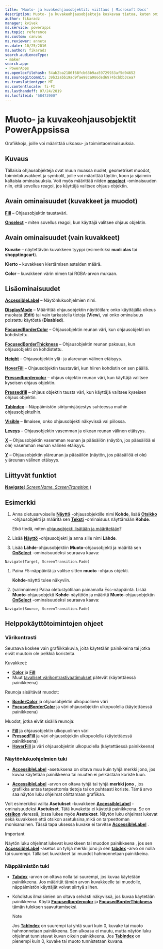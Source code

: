 ```yaml
---
title: 'Muoto- ja kuvakeohjausobjektit: viittaus | Microsoft Docs'
description: Muoto- ja kuvakeohjausobjekteja koskevaa tietoa, kuten ominaisuuksia ja esimerkkejä
author: fikaradz
manager: kvivek
ms.service: powerapps
ms.topic: reference
ms.custom: canvas
ms.reviewer: anneta
ms.date: 10/25/2016
ms.author: fikaradz
search.audienceType:
- maker
search.app:
- PowerApps
ms.openlocfilehash: 54ab2ba2186f68fcb68b9aa59729933af5d04652
ms.sourcegitcommit: 39b32abb19ad9fae98ca986ded6974bcbbb3cea7
ms.translationtype: MT
ms.contentlocale: fi-FI
ms.lasthandoff: 07/24/2019
ms.locfileid: "68473900"
---
```

# <a name="shape-controls-and-icon-controls-in-powerapps"></a>Muoto- ja kuvakeohjausobjektit PowerAppsissa
Grafiikkoja, joille voi määrittää ulkoasu- ja toimintaominaisuuksia.

## <a name="description"></a>Kuvaus
Tällaisia ohjausobjekteja ovat muun muassa nuolet, geometriset muodot, toimintokuvakkeet ja symbolit, joille voi määrittää täytön, koon ja sijainnin kaltaisia ominaisuuksia. Voit myös määrittää niiden **[onselect](properties-core.md)** -ominaisuuden niin, että sovellus reagoi, jos käyttäjä valitsee ohjaus objektin.

## <a name="key-properties-icons-and-shapes"></a>Avain ominaisuudet (kuvakkeet ja muodot)
**[Fill](properties-color-border.md)** – Ohjausobjektin taustaväri.

**[Onselect](properties-core.md)** – miten sovellus reagoi, kun käyttäjä valitsee ohjaus objektin.

## <a name="key-properties-icons-only"></a>Avain ominaisuudet (vain kuvakkeet)

**Kuvake** – näytettävän kuvakkeen tyyppi (esimerkiksi **nuoli alas** tai **shopptingcart**). 

**Kierto** – kuvakkeen kiertämisen asteiden määrä. 

**Color** – kuvakkeen värin nimen tai RGBA-arvon mukaan.

## <a name="additional-properties"></a>Lisäominaisuudet
**[AccessibleLabel](properties-accessibility.md)** – Näytönlukuohjelmien nimi.

**[DisplayMode](properties-core.md)** – Määrittää ohjausobjektin näyttötilan: onko käyttäjällä oikeus muokata (**Edit**) tai vain tarkastella tietoja (**View**), vai onko ominaisuus poistettu käytöstä (**Disabled**).

**[FocusedBorderColor](properties-color-border.md)**  – Ohjausobjektin reunan väri, kun ohjausobjekti on kohdistettu.

**[FocusedBorderThickness](properties-color-border.md)** – Ohjausobjektin reunan paksuus, kun ohjausobjekti on kohdistettu.

**[Height](properties-size-location.md)** – Ohjausobjektin ylä- ja alareunan välinen etäisyys.

**[HoverFill](properties-color-border.md)**  – Ohjausobjektin taustaväri, kun hiiren kohdistin on sen päällä.

**[Pressedbordercolor](properties-color-border.md)** – ohjaus objektin reunan väri, kun käyttäjä valitsee kyseisen ohjaus objektin.

**[Pressedfill](properties-color-border.md)** – ohjaus objektin tausta väri, kun käyttäjä valitsee kyseisen ohjaus objektin.

**[TabIndex](properties-accessibility.md)** – Näppäimistön siirtymisjärjestys suhteessa muihin ohjausobjekteihin.

**[Visible](properties-core.md)** – Ilmaisee, onko ohjausobjekti näkyvissä vai piilossa.

**[Leveys](properties-size-location.md)** – Ohjausobjektin vasemman ja oikean reunan välinen etäisyys.

**[X](properties-size-location.md)** – Ohjausobjektin vasemman reunan ja pääsäilön (näytön, jos pääsäilöä ei ole) vasemman reunan välinen etäisyys.

**[Y](properties-size-location.md)** – Ohjausobjektin yläreunan ja pääsäilön (näytön, jos pääsäilöä ei ole) yläreunan välinen etäisyys.

## <a name="related-functions"></a>Liittyvät funktiot

[**Navigate**( *ScreenName*, *ScreenTransition* )](../functions/function-navigate.md)

## <a name="example"></a>Esimerkki

1. Anna oletusarvoiselle **[Näyttö](control-screen.md)** -ohjausobjektille nimi **Kohde**, lisää **[Otsikko](control-text-box.md)** -ohjausobjekti ja määritä sen **[Teksti](properties-core.md)** -ominaisuus näyttämään **Kohde**.

    Etkö tiedä, miten [ohjausobjekti lisätään ja määritetään](../add-configure-controls.md)?

1. Lisää **[Näyttö](control-screen.md)** -ohjausobjekti ja anna sille nimi **Lähde**.

1. Lisää **Lähde**-ohjausobjektiin **Muoto**-ohjausobjekti ja määritä sen **[OnSelect](properties-core.md)** -ominaisuudeksi seuraava kaava:

  `Navigate(Target, ScreenTransition.Fade)`
  
1. Paina F5-näppäintä ja valitse sitten **muoto** -ohjaus objekti.

    **Kohde**-näyttö tulee näkyviin.

1. (valinnainen) Palaa oletustyötilaan painamalla Esc-näppäintä. Lisää **Muoto**-ohjausobjekti **Kohde**-näyttöön ja määritä **Muoto**-ohjausobjektin **[OnSelect](properties-core.md)** -ominaisuudeksi seuraava kaava:

  `Navigate(Source, ScreenTransition.Fade)`

## <a name="accessibility-guidelines"></a>Helppokäyttötoimintojen ohjeet

### <a name="color-contrast"></a>Värikontrasti

Seuraava koskee vain grafiikkakuvia, joita käytetään painikkeina tai jotka eivät muutoin ole pelkkiä koristeita.

Kuvakkeet:
- **[Color](properties-color-border.md)** ja **[Fill](properties-color-border.md)**
- Muut [tavalliset värikontrastivaatimukset](../accessible-apps-color.md) pätevät (käytettäessä painikkeena)

Reunoja sisältävät muodot:
- **[BorderColor](properties-color-border.md)** ja ohjausobjektin ulkopuolinen väri
- **[FocusedBorderColor](properties-color-border.md)** ja väri ohjausobjektin ulkopuolella (käytettäessä painikkeena)

Muodot, jotka eivät sisällä reunoja:
- **[Fill](properties-color-border.md)** ja ohjausobjektin ulkopuolinen väri
- **[PressedFill](properties-color-border.md)** ja väri ohjausobjektin ulkopuolella (käytettäessä painikkeena)
- **[HoverFill](properties-color-border.md)** ja väri ohjausobjektin ulkopuolella (käytettäessä painikkeena)

### <a name="screen-reader-support"></a>Näytönlukuohjelmien tuki
- **[AccessibleLabel](properties-accessibility.md)** -asetuksena on oltava muu kuin tyhjä merkki jono, jos kuvaa käytetään painikkeena tai muuten ei pelkästään koriste luun.

- **[AccessibleLabel](properties-accessibility.md)** -arvon on oltava tyhjä tai tyhjä **merkki jono** , jos grafiikka antaa tarpeettomia tietoja tai on puhtaasti koriste. Tämä arvo saa näytön luku ohjelmat ohittamaan grafiikan.

Voit esimerkiksi valita **Asetukset** -kuvakkeen **[AccessibleLabel](properties-accessibility.md)** -ominaisuudeksi **Asetukset**. Tätä kuvaketta ei käytetä painikkeena. Se on **[otsikon](control-text-box.md)** vieressä, jossa lukee myös **Asetukset**. Näytön luku ohjelmat lukevat sekä kuvakkeen että otsikon asetuksina,mikä on tarpeettoman monisanainen. Tässä tapa uksessa kuvake ei tarvitse **[AccessibleLabel](properties-accessibility.md)** .

> [!IMPORTANT]
> Näytön luku ohjelmat lukevat kuvakkeen tai muodon painikkeena , jos sen **[AccessibleLabel](properties-accessibility.md)** -asetus on tyhjä merkki jono ja sen **[tabdex](properties-accessibility.md)** -arvo on nolla tai suurempi. Tällaiset kuvakkeet tai muodot hahmonnetaan painikkeina. 

### <a name="keyboard-support"></a>Näppäimistön tuki
- **[Tabdex](properties-accessibility.md)** -arvon on oltava nolla tai suurempi, jos kuvaa käytetään painikkeena. Jos määrität tämän arvon kuvakkeelle tai muodolle, näppäimistön käyttäjät voivat siirtyä siihen.

- Kohdistus ilmaisimien on oltava selvästi näkyvissä, jos kuvaa käytetään painikkeena. Käytä **[Focusedbordercolor](properties-color-border.md)** ja **[FocusedBorderThickness](properties-color-border.md)** tämän tuloksen saavuttamiseksi.

    > [!NOTE]
    > Jos **[TabIndex](properties-accessibility.md)** on suurempi tai yhtä suuri kuin 0, kuvake tai muoto hahmonnetaan painikkeena. Sen ulkoasu ei muutu, mutta näytön luku ohjelmat tunnistavat kuvan oikein painikkeena. Jos **[TabIndex](properties-accessibility.md)** on pienempi kuin 0, kuvake tai muoto tunnistetaan kuvana.
